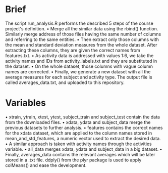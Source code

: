 # Brief
The script run_analysis.R performs the described 5 steps of the course project's definition.
•	Merge all the similar data using the rbind() function. Similarly merge address of those files having the same number of columns and referring to the same entities.
•	Then extract only those columns with the mean and standard deviation measures from the whole dataset. After extracting these columns, they are given the correct names from features.txt.
•	As activity data is addressed with values 1:6, we take the activity names and IDs from activity_labels.txt and they are substituted in the dataset.
•	On the whole dataset, those columns with vague column names are corrected.
•	Finally, we generate a new dataset with all the average measures for each subject and activity type. The output file is called averages_data.txt, and uploaded to this repository.
# Variables
•	xtrain, ytrain, xtest, ytest, subject_train and subject_test contain the data from the downloaded files.
•	xdata, ydata and subject_data merge the previous datasets to further analysis.
•	features contains the correct names for the xdata dataset, which are applied to the column names stored in mean_and_std_features, a numeric vector used to extract the desired data.
•	A similar approach is taken with activity names through the activities variable.
•	all_data merges xdata, ydata and subject_data in a big dataset.
•	Finally, averages_data contains the relevant averages which will be later stored in a .txt file. ddply() from the plyr package is used to apply colMeans() and ease the development.
